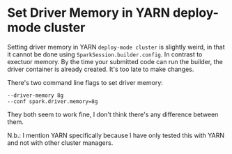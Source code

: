 Set Driver Memory in YARN deploy-mode cluster
=============================================

Setting driver memory in YARN `deploy-mode cluster` is slightly weird, in that it cannot be done using `SparkSession.builder.config`.
In contrast to exectuor memory. By the time your submitted code can run the builder, the driver container is already created. It's too late to make changes.

There's two command line flags to set driver memory:

```
--driver-memory 8g
--conf spark.driver.memory=8g
```

They both seem to work fine, I don't think there's any difference between them.

N.b.: I mention YARN specifically because I have only tested this with YARN and not with other cluster managers.
